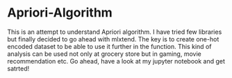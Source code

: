 # Apriori-Algorithm

This is an attempt to understand Apriori algorithm. I have tried few libraries but finally decided to go ahead with mlxtend. The key is to create one-hot encoded dataset to be able to use it further in the function. This kind of analysis can be used not only at grocery store but in gaming, movie recommendation etc. Go ahead, have a look at my jupyter notebook and get satrted!
